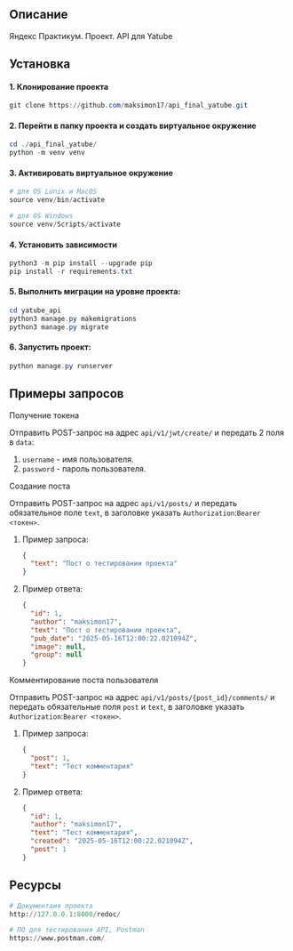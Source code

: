 ## Описание
Яндекс Практикум. Проект. API для Yatube

## Установка

#### 1. Клонирование проекта
```powershell
git clone https://github.com/maksimon17/api_final_yatube.git
```
#### 2. Перейти в папку проекта и создать виртуальное окружение
```powershell
cd ./api_final_yatube/
python -m venv venv
```
#### 3. Активировать виртуальное окружение
```powershell
# для OS Lunix и MacOS
source venv/bin/activate

# для OS Windows
source venv/Scripts/activate
```
#### 4. Установить зависимости
```powershell
python3 -m pip install --upgrade pip
pip install -r requirements.txt
```
#### 5. Выполнить миграции на уровне проекта:
```powershell
cd yatube_api
python3 manage.py makemigrations
python3 manage.py migrate
```
#### 6. Запустить проект:
```powershell
python manage.py runserver
```

## Примеры запросов

Получение токена

Отправить POST-запрос на адрес `api/v1/jwt/create/` и передать 2 поля в `data`:

1. `username` - имя пользователя.
2. `password` - пароль пользователя.

Создание поста

Отправить POST-запрос на адрес `api/v1/posts/` и передать обязательное поле `text`, в заголовке указать `Authorization`:`Bearer <токен>`.

1. Пример запроса:

   ```json
   {
     "text": "Пост о тестировании проекта"
   }
   ```

2. Пример ответа:

   ```json
   {
     "id": 1,
     "author": "maksimon17",
     "text": "Пост о тестировании проекта",
     "pub_date": "2025-05-16T12:00:22.021094Z",
     "image": null,
     "group": null
   }
   ```

Комментирование поста пользователя

Отправить POST-запрос на адрес `api/v1/posts/{post_id}/comments/` и передать обязательные поля `post` и `text`, в заголовке указать `Authorization`:`Bearer <токен>`.

1. Пример запроса:

   ```json
   {
     "post": 1,
     "text": "Тест комментария"
   }
   ```

2. Пример ответа:

   ```json
   {
     "id": 1,
     "author": "maksimon17",
     "text": "Тест комментария",
     "created": "2025-05-16T12:00:22.021094Z",
     "post": 1
   }
   ```

## Ресурсы

```python
# Документаия проекта
http://127.0.0.1:8000/redoc/
```

```python
# ПО для тестирования API, Postman
https://www.postman.com/
```
